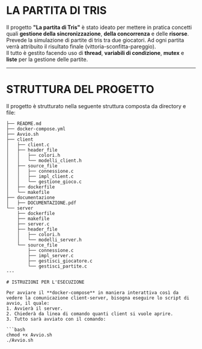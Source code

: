 # LA PARTITA DI TRIS

Il progetto **"La partita di Tris"** è stato ideato per mettere in pratica concetti quali **gestione della sincronizzazione**, **della concorrenza** e delle **risorse**.  
Prevede la simulazione di partite di tris tra due giocatori. Ad ogni partita verrà attribuito il risultato finale (vittoria-sconfitta-pareggio).  
Il tutto è gestito facendo uso di **thread**, **variabili di condizione**, **mutex** e **liste** per la gestione delle partite.

---

# STRUTTURA DEL PROGETTO

Il progetto è strutturato nella seguente struttura composta da directory e file:

```plaintext
├── README.md
├── docker-compose.yml
├── Avvio.sh
├── client
│   ├── client.c
│   ├── header_file
│   │   ├── colori.h
│   │   └── modelli_client.h
│   ├── source_file
│   │   ├── connessione.c
│   │   ├── impl_client.c
│   │   └── gestione_gioco.c
│   ├── dockerfile
│   └── makefile
├── documentazione
│   ├── DOCUMENTAZIONE.pdf
└── server
    ├── dockerfile
    ├── makefile
    ├── server.c
    ├── header_file
    │   ├── colori.h
    │   └── modelli_server.h
    └── source_file
        ├── connessione.c
        ├── impl_server.c
        ├── gestisci_giocatore.c
        └── gestisci_partite.c
---

# ISTRUZIONI PER L'ESECUZIONE

Per avviare il **docker-compose** in maniera interattiva così da vedere la comunicazione client-server, bisogna eseguire lo script di avvio, il quale:
1. Avvierà il server.
2. Chiederà da linea di comando quanti client si vuole aprire.
3. Tutto sarà avviato con il comando:

```bash
chmod +x Avvio.sh
./Avvio.sh
